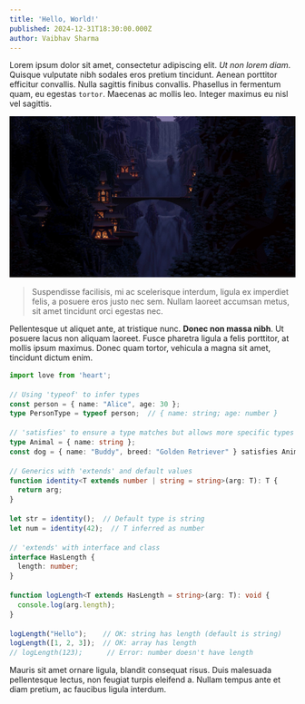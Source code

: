 ```yaml
---
title: 'Hello, World!'
published: 2024-12-31T18:30:00.000Z
author: Vaibhav Sharma
---
```


Lorem ipsum dolor sit amet, consectetur adipiscing elit. *Ut non lorem diam*. Quisque vulputate nibh sodales eros pretium tincidunt. Aenean porttitor efficitur convallis. Nulla sagittis finibus convallis. Phasellus in fermentum quam, eu egestas `tortor`. Maecenas ac mollis leo. Integer maximus eu nisl vel sagittis.

![Rivendell](src/assets/media/6y5DJ0E.jpeg "Rivendell")

> Suspendisse facilisis, mi ac scelerisque interdum, ligula ex imperdiet felis, a posuere eros justo nec sem. Nullam laoreet accumsan metus, sit amet tincidunt orci egestas nec.

Pellentesque ut aliquet ante, at tristique nunc. **Donec non massa nibh**. Ut posuere lacus non aliquam laoreet. Fusce pharetra ligula a felis porttitor, at mollis ipsum maximus. Donec quam tortor, vehicula a magna sit amet, tincidunt dictum enim.

```typescript
import love from 'heart';

// Using 'typeof' to infer types
const person = { name: "Alice", age: 30 };
type PersonType = typeof person;  // { name: string; age: number }

// 'satisfies' to ensure a type matches but allows more specific types
type Animal = { name: string };
const dog = { name: "Buddy", breed: "Golden Retriever" } satisfies Animal;

// Generics with 'extends' and default values
function identity<T extends number | string = string>(arg: T): T {
  return arg;
}

let str = identity();  // Default type is string
let num = identity(42);  // T inferred as number

// 'extends' with interface and class
interface HasLength {
  length: number;
}

function logLength<T extends HasLength = string>(arg: T): void {
  console.log(arg.length);
}

logLength("Hello");    // OK: string has length (default is string)
logLength([1, 2, 3]);  // OK: array has length
// logLength(123);      // Error: number doesn't have length
```

Mauris sit amet ornare ligula, blandit consequat risus. Duis malesuada pellentesque lectus, non feugiat turpis eleifend a. Nullam tempus ante et diam pretium, ac faucibus ligula interdum.

